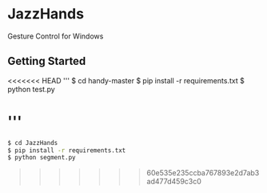 # JazzHands
Gesture Control for Windows
## Getting Started
<<<<<<< HEAD
'''
$ cd handy-master
$ pip install -r requirements.txt
$ python test.py

'''
=======
```sh
$ cd JazzHands
$ pip install -r requirements.txt
$ python segment.py
```
>>>>>>> 60e535e235ccba767893e2d7ab3ad477d459c3c0
